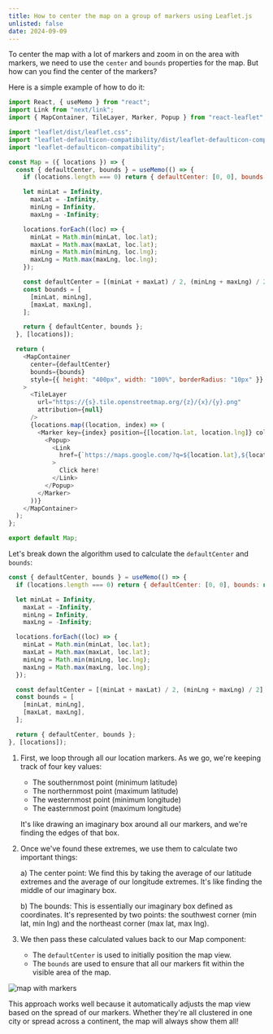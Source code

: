 ```yaml
---
title: How to center the map on a group of markers using Leaflet.js
unlisted: false
date: 2024-09-09
---
```


To center the map with a lot of markers and zoom in on the area with markers,
we need to use the `center` and `bounds` properties for the map. But how can you find the center of
the markers?

Here is a simple example of how to do it:

```javascript
import React, { useMemo } from "react";
import Link from "next/link";
import { MapContainer, TileLayer, Marker, Popup } from "react-leaflet";

import "leaflet/dist/leaflet.css";
import "leaflet-defaulticon-compatibility/dist/leaflet-defaulticon-compatibility.css";
import "leaflet-defaulticon-compatibility";

const Map = ({ locations }) => {
  const { defaultCenter, bounds } = useMemo(() => {
    if (locations.length === 0) return { defaultCenter: [0, 0], bounds: null };

    let minLat = Infinity,
      maxLat = -Infinity,
      minLng = Infinity,
      maxLng = -Infinity;

    locations.forEach((loc) => {
      minLat = Math.min(minLat, loc.lat);
      maxLat = Math.max(maxLat, loc.lat);
      minLng = Math.min(minLng, loc.lng);
      maxLng = Math.max(maxLng, loc.lng);
    });

    const defaultCenter = [(minLat + maxLat) / 2, (minLng + maxLng) / 2];
    const bounds = [
      [minLat, minLng],
      [maxLat, maxLng],
    ];

    return { defaultCenter, bounds };
  }, [locations]);

  return (
    <MapContainer
      center={defaultCenter}
      bounds={bounds}
      style={{ height: "400px", width: "100%", borderRadius: "10px" }}
    >
      <TileLayer
        url="https://{s}.tile.openstreetmap.org/{z}/{x}/{y}.png"
        attribution={null}
      />
      {locations.map((location, index) => (
        <Marker key={index} position={[location.lat, location.lng]} color="red">
          <Popup>
            <Link
              href={`https://maps.google.com/?q=${location.lat},${location.lng}`}
            >
              Click here!
            </Link>
          </Popup>
        </Marker>
      ))}
    </MapContainer>
  );
};

export default Map;
```

Let's break down the algorithm used to calculate the `defaultCenter` and `bounds`:

```javascript
const { defaultCenter, bounds } = useMemo(() => {
  if (locations.length === 0) return { defaultCenter: [0, 0], bounds: null };

  let minLat = Infinity,
    maxLat = -Infinity,
    minLng = Infinity,
    maxLng = -Infinity;

  locations.forEach((loc) => {
    minLat = Math.min(minLat, loc.lat);
    maxLat = Math.max(maxLat, loc.lat);
    minLng = Math.min(minLng, loc.lng);
    maxLng = Math.max(maxLng, loc.lng);
  });

  const defaultCenter = [(minLat + maxLat) / 2, (minLng + maxLng) / 2];
  const bounds = [
    [minLat, minLng],
    [maxLat, maxLng],
  ];

  return { defaultCenter, bounds };
}, [locations]);
```

1. First, we loop through all our location markers. As we go, we're keeping track of four key values:

   - The southernmost point (minimum latitude)
   - The northernmost point (maximum latitude)
   - The westernmost point (minimum longitude)
   - The easternmost point (maximum longitude)

   It's like drawing an imaginary box around all our markers, and we're finding the edges of that box.

2. Once we've found these extremes, we use them to calculate two important things:

   a) The center point:
   We find this by taking the average of our latitude extremes and the average of our longitude extremes. It's like finding the middle of our imaginary box.

   b) The bounds:
   This is essentially our imaginary box defined as coordinates. It's represented by two points: the southwest corner (min lat, min lng) and the northeast corner (max lat, max lng).

3. We then pass these calculated values back to our Map component:
   - The `defaultCenter` is used to initially position the map view.
   - The `bounds` are used to ensure that all our markers fit within the visible area of the map.

![map with markers](/map.png)

This approach works well because it automatically adjusts the map view based on the spread of our markers. Whether they're all clustered in one city or spread across a continent, the map will always show them all!
